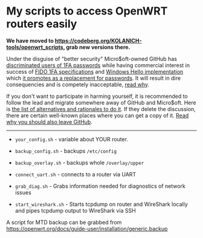 My scripts to access OpenWRT routers easily
===========================================
**We have moved to https://codeberg.org/KOLANICH-tools/openwrt_scripts, grab new versions there.**

Under the disguise of "better security" Micro$oft-owned GitHub has [discriminated users of 1FA passwords](https://github.blog/2023-03-09-raising-the-bar-for-software-security-github-2fa-begins-march-13/) while having commercial interest in success of [FIDO 1FA specifications](https://fidoalliance.org/specifications/download/) and [Windows Hello implementation](https://support.microsoft.com/en-us/windows/passkeys-in-windows-301c8944-5ea2-452b-9886-97e4d2ef4422) which [it promotes as a replacement for passwords](https://github.blog/2023-07-12-introducing-passwordless-authentication-on-github-com/). It will result in dire consequencies and is competely inacceptable, [read why](https://codeberg.org/KOLANICH/Fuck-GuanTEEnomo).

If you don't want to participate in harming yourself, it is recommended to follow the lead and migrate somewhere away of GitHub and Micro$oft. Here is [the list of alternatives and rationales to do it](https://github.com/orgs/community/discussions/49869). If they delete the discussion, there are certain well-known places where you can get a copy of it. [Read why you should also leave GitHub](https://codeberg.org/KOLANICH/Fuck-GuanTEEnomo).

---

* `your_config.sh` - variable about YOUR router.

* `backup_config.sh` - backups `/etc/config`
* `backup_overlay.sh` - backups whole `/overlay/upper`
* `connect_uart.sh` - connects to a router via UART
* `grab_diag.sh` - Grabs information needed for diagnostics of network issues
* `start_wireshark.sh` - Starts tcpdump on router and WireShark locally and pipes tcpdump output to WireShark via SSH

A script for MTD backup can be grabbed from https://openwrt.org/docs/guide-user/installation/generic.backup
